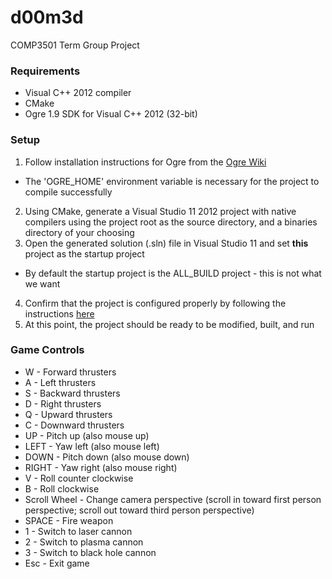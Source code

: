# d00m3d
COMP3501 Term Group Project

### Requirements
- Visual C++ 2012 compiler
- CMake
- Ogre 1.9 SDK for Visual C++ 2012 (32-bit)

### Setup
1. Follow installation instructions for Ogre from the [Ogre Wiki](http://www.ogre3d.org/tikiwiki/tiki-index.php?page=Installing+the+Ogre+SDK)
  - The 'OGRE_HOME' environment variable is necessary for the project to compile successfully
2. Using CMake, generate a Visual Studio 11 2012 project with native compilers using the project root as the source directory, and a binaries directory of your choosing
3. Open the generated solution (.sln) file in Visual Studio 11 and set **this** project as the startup project
  - By default the startup project is the ALL_BUILD project - this is not what we want
4. Confirm that the project is configured properly by following the instructions [here](http://www.ogre3d.org/tikiwiki/Setting+Up+An+Application+-+Visual+Studio#Project_Configuration)
5. At this point, the project should be ready to be modified, built, and run

### Game Controls
- W            - Forward thrusters
- A            - Left thrusters
- S            - Backward thrusters
- D            - Right thrusters
- Q            - Upward thrusters
- C            - Downward thrusters
- UP           - Pitch up (also mouse up)
- LEFT         - Yaw left (also mouse left)
- DOWN         - Pitch down (also mouse down)
- RIGHT        - Yaw right (also mouse right)
- V            - Roll counter clockwise
- B            - Roll clockwise
- Scroll Wheel - Change camera perspective (scroll in toward first person perspective; scroll out toward third person perspective)
- SPACE        - Fire weapon
- 1            - Switch to laser cannon
- 2            - Switch to plasma cannon
- 3            - Switch to black hole cannon
- Esc          - Exit game
